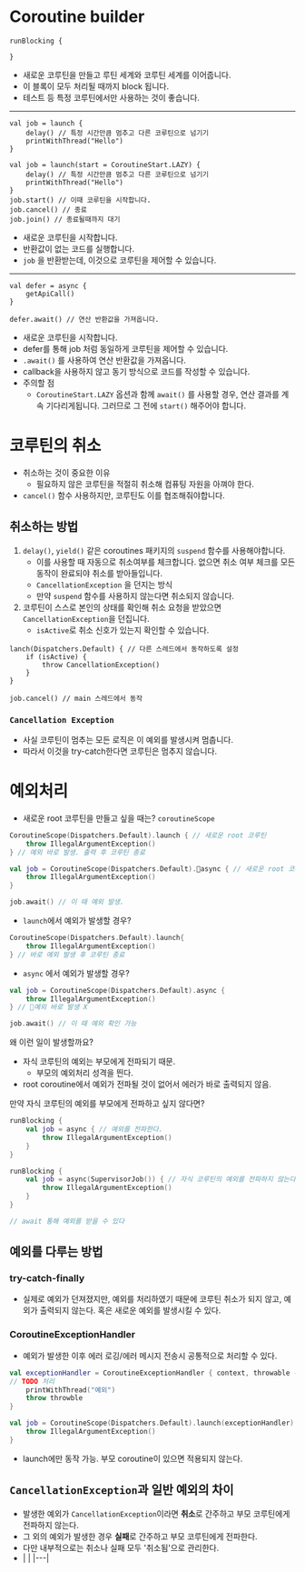 # Coroutine builder

```
runBlocking {

}
```
- 새로운 코루틴을 만들고 루틴 세계와 코루틴 세계를 이어줍니다.
- 이 블록이 모두 처리될 때까지 block 됩니다.
- 테스트 등 특정 코루틴에서만 사용하는 것이 좋습니다.

---

```
val job = launch {
	delay() // 특정 시간만큼 멈추고 다른 코루틴으로 넘기기
	printWithThread("Hello")
}
```

```
val job = launch(start = CoroutineStart.LAZY) {
	delay() // 특정 시간만큼 멈추고 다른 코루틴으로 넘기기
	printWithThread("Hello")
}
job.start() // 이때 코루틴을 시작합니다.
job.cancel() // 종료
job.join() // 종료될때까지 대기
```
- 새로운 코루틴을 시작합니다.
- 반환값이 없는 코드를 실행합니다.
- `job` 을 반환받는데, 이것으로 코루틴을 제어할 수 있습니다.
---
```
val defer = async {
	getApiCall()
}

defer.await() // 연산 반환값을 가져옵니다.
```
- 새로운 코루틴을 시작합니다.
- defer를 통해 job 처럼 동일하게 코루틴을 제어할 수 있습니다.
- `.await()` 를 사용하여 연산 반환값을 가져옵니다.
- callback을 사용하지 않고 동기 방식으로 코드를 작성할 수 있습니다. 
- 주의할 점
	- `CoroutineStart.LAZY` 옵션과 함께 `await()` 를 사용할 경우, 연산 결과를 계속 기다리게됩니다. 그러므로 그 전에 `start()` 해주어야 합니다.

# 코루틴의 취소
- 취소하는 것이 중요한 이유
	- 필요하지 않은 코루틴을 적절히 취소해 컴퓨팅 자원을 아껴야 한다.
- `cancel()` 함수 사용하지만, 코루틴도 이를 협조해줘야합니다.

## 취소하는 방법
1. `delay()`, `yield()` 같은 coroutines 패키지의 `suspend` 함수를 사용해야합니다.
	- 이를 사용할 때 자동으로 취소여부를 체크합니다. 없으면 취소 여부 체크를 모든 동작이 완료되야 취소를 받아들입니다.
	- `CancellationException` 을 던지는 방식
	- 만약 `suspend` 함수를 사용하지 않는다면 취소되지 않습니다.
2. 코루틴이 스스로 본인의 상태를 확인해 취소 요청을 받았으면 `CancellationException`을 던집니다.
	- `isActive`로 취소 신호가 있는지 확인할 수 있습니다.

```
lanch(Dispatchers.Default) { // 다른 스레드에서 동작하도록 설정
	if (isActive) {
		throw CancellationException()
	}
}

job.cancel() // main 스레드에서 동작
```

### `Cancellation Exception`
- 사실 코루틴이 멈추는 모든 로직은 이 예외를 발생시켜 멈춥니다.
- 따라서 이것을 try-catch한다면 코루틴은 멈추지 않습니다.

# 예외처리
- 새로운 root 코루틴을 만들고 싶을 때는? `coroutineScope`
```kotlin
CoroutineScope(Dispatchers.Default).launch { // 새로운 root 코루틴
	throw IllegalArgumentException()
} // 예외 바로 발생. 출력 후 코루틴 종료

val job = CoroutineScope(Dispatchers.Default).async { // 새로운 root 코루틴
	throw IllegalArgumentException()
}

job.await() // 이 때 예외 발생.
```

- `launch`에서 예외가 발생할 경우?
```kotlin
CoroutineScope(Dispatchers.Default).launch{
	throw IllegalArgumentException()
} // 바로 예외 발생 후 코루틴 종료
```

- `async` 에서 예외가 발생할 경우?
```kotlin
val job = CoroutineScope(Dispatchers.Default).async {
	throw IllegalArgumentException()
} // 예외 바로 발생 X

job.await() // 이 때 예외 확인 가능
```

왜 이런 일이 발생할까요?
- 자식 코루틴의 예외는 부모에게 전파되기 때문.
	- 부모의 예외처리 성격을 띈다.
- root coroutine에서 예외가 전파될 것이 없어서 에러가 바로 출력되지 않음.

만약 자식 코루틴의 예외를 부모에게 전파하고 싶지 않다면?
```kotlin
runBlocking {
	val job = async { // 예외를 전파한다.
		throw IllegalArgumentException()
	}
}

runBlocking {
	val job = async(SupervisorJob()) { // 자식 코루틴의 예외를 전파하지 않는다.
		throw IllegalArgumentException()
	}
}

// await 통해 예외를 받을 수 있다
```

## 예외를 다루는 방법
### try-catch-finally
- 실제로 예외가 던져졌지만, 예외를 처리하였기 때문에 코루틴 취소가 되지 않고, 예외가 출력되지 않는다. 혹은 새로운 예외를 발생시킬 수 있다.

### CoroutineExceptionHandler
- 예외가 발생한 이후 에러 로깅/에러 메시지 전송시 공통적으로 처리할 수 있다.
```kotlin
val exceptionHandler = CoroutineExceptionHandler { context, throwable ->
// TODO 처리
	printWithThread("예외")
	throw throwble
}

val job = CoroutineScope(Dispatchers.Default).launch(exceptionHandler) {
	throw IllegalArgumentException()
}
```
- launch에만 동작 가능. 부모 coroutine이 있으면 적용되지 않는다.

## `CancellationException`과 일반 예외의 차이
- 발생한 예외가 `CancellationException`이라면 **취소**로 간주하고 부모 코루틴에게 전파하지 않는다.
- 그 외의 예외가 발생한 경우 **실패**로 간주하고 부모 코루틴에게 전파한다.
- 다만 내부적으로는 취소나 실패 모두 '취소됨'으로 관리한다.
- |   |
|---|



